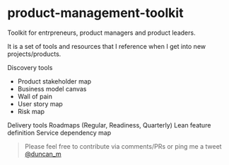 # product-management-toolkit
Toolkit for entrpreneurs, product managers and product leaders.

It is a set of tools and resources that I reference when I get into new projects/products.

Discovery tools
- Product stakeholder map
- Business model canvas
- Wall of pain
- User story map
- Risk map

Delivery tools
Roadmaps (Regular, Readiness, Quarterly)
Lean feature definition
Service dependency map
 
> Please feel free to contribute via comments/PRs or ping me a tweet [@duncan_m](https://twitter.com/duncan_m)
